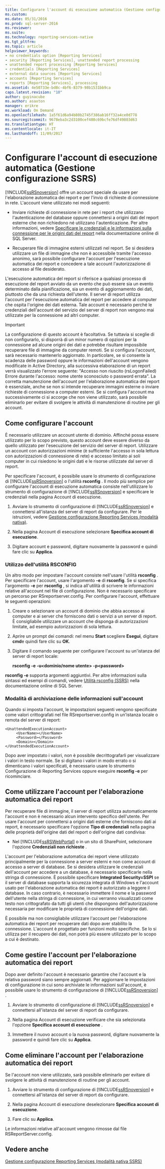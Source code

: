 ```yaml
---
title: Configurare l'account di esecuzione automatica (Gestione configurazione SSRS) | Microsoft Docs
ms.custom: 
ms.date: 05/31/2016
ms.prod: sql-server-2016
ms.reviewer: 
ms.suite: 
ms.technology: reporting-services-native
ms.tgt_pltfrm: 
ms.topic: article
helpviewer_keywords:
- no credentials option [Reporting Services]
- security [Reporting Services], unattended report processing
- unattended report processing [Reporting Services]
- credentials [Reporting Services]
- external data sources [Reporting Services]
- accounts [Reporting Services]
- reports [Reporting Services], processing
ms.assetid: 4e50733e-bd8c-4bf6-8379-98b1531bb9ca
caps.latest.revision: "10"
author: guyinacube
ms.author: asaxton
manager: erikre
ms.workload: On Demand
ms.openlocfilehash: 1a5f61d6a94b80b2745f386ab16ff32a4ce0d778
ms.sourcegitcommit: 9678eba3c2d3100cef408c69bcfe76df49803d63
ms.translationtype: HT
ms.contentlocale: it-IT
ms.lasthandoff: 11/09/2017
---
```

# <a name="configure-the-unattended-execution-account-ssrs-configuration-manager"></a>Configurare l'account di esecuzione automatica (Gestione configurazione SSRS)
  [!INCLUDE[ssRSnoversion](../../includes/ssrsnoversion-md.md)] offre un account speciale da usare per l'elaborazione automatica dei report e per l'invio di richieste di connessione in rete. L'account viene utilizzato nei modi seguenti:  
  
-   Inviare richieste di connessione in rete per i report che utilizzano l'autenticazione del database oppure connettersi a origini dati del report esterne che non richiedono né utilizzano l'autenticazione. Per altre informazioni, vedere [Specificare le credenziali e le informazioni sulla connessione per le origini dati del report](../../reporting-services/report-data/specify-credential-and-connection-information-for-report-data-sources.md) nella documentazione online di SQL Server.  
  
-   Recuperare file di immagine esterni utilizzati nel report. Se si desidera utilizzare un file di immagine che non è accessibile tramite l'accesso anonimo, sarà possibile configurare l'account per l'esecuzione automatica dei report e concedere a tale account l'autorizzazione di accesso al file desiderato.  
  
 L'esecuzione automatica del report si riferisce a qualsiasi processo di esecuzione del report avviato da un evento che può essere sia un evento determinato dalla pianificazione, sia un evento di aggiornamento dei dati, piuttosto che da una richiesta dell'utente. Il server di report utilizza l'account per l'esecuzione automatica del report per accedere al computer che ospita l'origine dei dati esterna. Tale account è necessario perché le credenziali dell'account del servizio del server di report non vengono mai utilizzate per la connessione ad altri computer.  
  
> [!IMPORTANT]  
>  La configurazione di questo account è facoltativa. Se tuttavia si sceglie di non configurarlo, si disporrà di un minor numero di opzioni per la connessione ad alcune origini dei dati e potrebbe risultare impossibile recuperare file di immagine da computer remoti. Se si configura l'account, sarà necessario mantenerlo aggiornato. In particolare, se si consente la scadenza delle password oppure le informazioni dell'account vengono modificate in Active Directory, alla successiva elaborazione di un report verrà visualizzato l'errore seguente: "Accesso non riuscito (rsLogonFailed) Errore durante l'accesso: nome utente sconosciuto o password errata". La corretta manutenzione dell'account per l'elaborazione automatica dei report è essenziale, anche se non si intende recuperare immagini esterne o inviare richieste di connessione a computer esterni. Se si configura l'account ma successivamente ci si accorge che non viene utilizzato, sarà possibile eliminarlo per evitare di svolgere le attività di manutenzione di routine per gli account.  
  
## <a name="how-to-configure-the-account"></a>Come configurare l'account  
 È necessario utilizzare un account utente di dominio. Affinché possa essere utilizzato per lo scopo previsto, questo account deve essere diverso da quello utilizzato per l'esecuzione del servizio del server di report. Utilizzare un account con autorizzazioni minime (è sufficiente l'accesso in sola lettura con autorizzazioni di connessione di rete) e accesso limitato ai soli computer in cui risiedono le origini dati e le risorse utilizzate dal server di report.  
  
 Per specificare l'account, è possibile usare lo strumento di configurazione di [!INCLUDE[ssRSnoversion](../../includes/ssrsnoversion-md.md)] o l'utilità **rsconfig** . Il modo più semplice per configurare l'account di esecuzione automatica consiste nell'utilizzare lo strumento di configurazione di [!INCLUDE[ssRSnoversion](../../includes/ssrsnoversion-md.md)] e specificare le credenziali nella pagina Account di esecuzione.  
  
1.  Avviare lo strumento di configurazione di [!INCLUDE[ssRSnoversion](../../includes/ssrsnoversion-md.md)] e connettersi all'istanza del server di report da configurare. Per le istruzioni, vedere [Gestione configurazione Reporting Services &#40;modalità nativa&#41;](../../reporting-services/install-windows/reporting-services-configuration-manager-native-mode.md).  
  
2.  Nella pagina Account di esecuzione selezionare **Specifica account di esecuzione**.  
  
3.  Digitare account e password, digitare nuovamente la password e quindi fare clic su **Applica**.  
  
### <a name="using-rsconfig-utility"></a>Utilizzo dell'utilità RSCONFIG  
 Un altro modo per impostare l'account consiste nell'usare l'utilità **rsconfig** . Per specificare l'account, usare l'argomento **-e** di **rsconfig**. Se si specifica l'argomento **-e** per **rsconfig** , si indica all'utilità di scrivere le informazioni relative all'account nel file di configurazione. Non è necessario specificare un percorso per RSreportserver.config. Per configurare l'account, effettuare le seguenti operazioni:  
  
1.  Creare o selezionare un account di dominio che abbia accesso ai computer e ai server che forniscono dati o servizi a un server di report. È consigliabile utilizzare un account che disponga di autorizzazioni limitate, ad esempio autorizzazioni di sola lettura.  
  
2.  Aprire un prompt dei comandi: nel menu **Start** scegliere **Esegui**, digitare **cmd**e quindi fare clic su **OK**.  
  
3.  Digitare il comando seguente per configurare l'account su un'istanza del server di report locale:  
  
     **rsconfig -e -u\<dominio/nome utente> -p\<password>**  
  
 **rsconfig -e** supporta argomenti aggiuntivi. Per altre informazioni sulla sintassi ed esempi di comandi, vedere [Utilità rsconfig &#40;SSRS&#41;](../../reporting-services/tools/rsconfig-utility-ssrs.md) nella documentazione online di SQL Server.  
  
### <a name="how-account-information-is-stored"></a>Modalità di archiviazione delle informazioni sull'account  
 Quando si imposta l'account, le impostazioni seguenti vengono specificate come valori crittografati nel file RSreportserver.config in un'istanza locale o remota del server di report:  
  
```  
<UnattendedExecutionAccount>  
     <UserName></UserName>  
     <Password></Password>  
     <Domain></Domain>  
</UnattendedExecutionAccount>  
```  
  
 Dopo aver impostato i valori, non è possibile decrittografarli per visualizzare i valori in testo normale. Se si digitano i valori in modo errato o si dimenticano i valori specificati, è necessario usare lo strumento Configurazione di Reporting Services oppure eseguire **rsconfig -e** per ricominciare.  
  
## <a name="how-to-use-the-unattended-report-processing-account"></a>Come utilizzare l'account per l'elaborazione automatica dei report  
 Per recuperare file di immagine, il server di report utilizza automaticamente l'account e non è necessario alcun intervento specifico dell'utente. Per usare l'account per connettersi a origini dati esterne che forniscono dati ai report, è necessario specificare l'opzione **Tipo di credenziali** nella pagina delle proprietà dell'origine dati del report o dell'origine dati condivisa:  
  
-   Nel [!INCLUDE[ssRSWebPortal](../../includes/ssrswebportal.md)] o in un sito di SharePoint, selezionare l'opzione **Credenziali non richieste** .  
  
 L'account per l'elaborazione automatica dei report viene utilizzato principalmente per la connessione a server esterni e non come account di accesso a server di database. Se si desidera utilizzare le credenziali dell'account per accedere a un database, è necessario specificarle nella stringa di connessione. È possibile specificare **Integrated Security=SSPI** se il server di database supporta la sicurezza integrata di Windows e l'account usato per l'elaborazione automatica dei report è autorizzato a leggere il database. In caso contrario, è necessario immettere il nome e la password dell'utente nella stringa di connessione, in cui verranno visualizzati come testo non crittografato da tutti gli utenti che dispongono dell'autorizzazione necessaria per modificare le proprietà di connessione dell'origine dati.  
  
 È possibile ma non consigliabile utilizzare l'account per l'elaborazione automatica dei report per recuperare dati dopo aver stabilito la connessione. L'account è progettato per funzioni molto specifiche. Se lo si utilizza per il recupero dei dati, non potrà più essere utilizzato per lo scopo a cui è destinato.  
  
## <a name="how-to-maintain-the-unattended-report-processing-account"></a>Come gestire l'account per l'elaborazione automatica dei report  
 Dopo aver definito l'account è necessario garantire che l'account e la relativa password siano sempre aggiornati. Per aggiornare le impostazioni di configurazione in cui sono archiviate le informazioni sull'account, è possibile usare lo strumento di configurazione di [!INCLUDE[ssRSnoversion](../../includes/ssrsnoversion-md.md)] .  
  
1.  Avviare lo strumento di configurazione di [!INCLUDE[ssRSnoversion](../../includes/ssrsnoversion-md.md)] e connettersi all'istanza del server di report da configurare.  
  
2.  Nella pagina Account di esecuzione verificare che sia selezionata l'opzione **Specifica account di esecuzione** .  
  
3.  Immettere il nuovo account o la nuova password, digitare nuovamente la password e quindi fare clic su **Applica**.  
  
## <a name="how-to-delete-the-unattended-report-processing-account"></a>Come eliminare l'account per l'elaborazione automatica dei report  
 Se l'account non viene utilizzato, sarà possibile eliminarlo per evitare di svolgere le attività di manutenzione di routine per gli account.  
  
1.  Avviare lo strumento di configurazione di [!INCLUDE[ssRSnoversion](../../includes/ssrsnoversion-md.md)] e connettersi all'istanza del server di report da configurare.  
  
2.  Nella pagina Account di esecuzione deselezionare **Specifica account di esecuzione**.  
  
3.  Fare clic su **Applica**.  
  
 Le informazioni relative all'account vengono rimosse dal file RSReportServer.config.  
  
## <a name="see-also"></a>Vedere anche  
 [Gestione configurazione Reporting Services (modalità nativa SSRS)](http://msdn.microsoft.com/en-us/379eab68-7f13-4997-8d64-38810240756e)  
  
  
